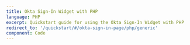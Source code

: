 ```yaml
---
title: Okta Sign-In Widget with PHP
language: PHP
excerpt: Quickstart guide for using the Okta Sign-In Widget with PHP
redirect_to: '/quickstart/#/okta-sign-in-page/php/generic'
component: Code
---
```


